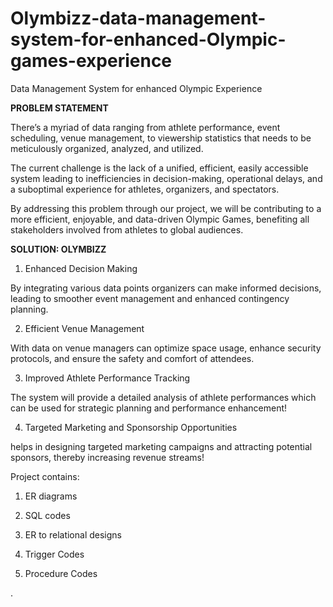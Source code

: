 # Olymbizz-data-management-system-for-enhanced-Olympic-games-experience
Data Management System for enhanced Olympic Experience

<b> PROBLEM STATEMENT </b>

There’s a myriad of data ranging from athlete performance, event scheduling, venue management, to viewership statistics that needs to be meticulously organized, analyzed, and utilized. 

The current challenge is the lack of a unified, efficient, easily accessible system leading to inefficiencies in decision-making, operational delays, and a suboptimal experience for athletes, organizers, and spectators.

By addressing this problem through our project, we will be contributing to a more efficient, enjoyable, and data-driven Olympic Games, benefiting all stakeholders involved from athletes to global audiences.

<b> SOLUTION:  OLYMBIZZ </b>
1. Enhanced Decision Making
   
By integrating various data points organizers can make informed decisions, leading to smoother event management and enhanced contingency planning.


2. Efficient Venue Management

With data on venue managers can optimize space usage, enhance security protocols, and ensure the safety and comfort of attendees.

3. Improved Athlete Performance Tracking

The system will provide a detailed analysis of athlete performances which can be used for strategic planning and performance enhancement!

4. Targeted Marketing and Sponsorship Opportunities

helps in designing targeted marketing campaigns and attracting potential sponsors, thereby increasing revenue streams!

Project contains:

1. ER diagrams

2. SQL codes

3. ER to relational designs

4. Trigger Codes

5. Procedure Codes






. 






